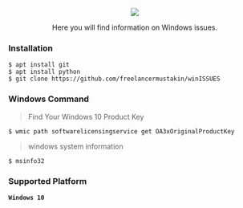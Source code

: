 <!-- winISSUES -->

<p align="center">
 <img src=".imgs/logo.png">
</p>

<p align="center">Here you will find information on Windows issues.</p>

### Installation
```
$ apt install git
$ apt install python
$ git clone https://github.com/freelancermustakin/winISSUES
```

### Windows Command
> Find Your Windows 10 Product Key
```
$ wmic path softwarelicensingservice get OA3xOriginalProductKey
```

> windows system information
```
$ msinfo32
```

### Supported Platform
**`Windows 10`**
